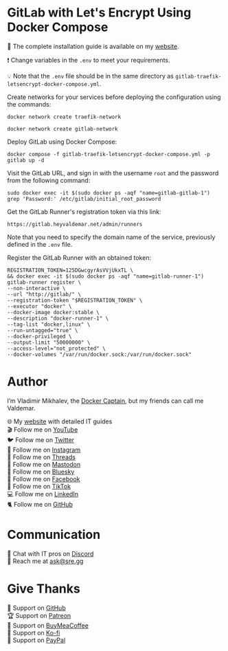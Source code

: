 # GitLab with Let's Encrypt Using Docker Compose

📙 The complete installation guide is available on my [website](https://www.heyvaldemar.com/install-gitlab-using-docker-compose/).

❗ Change variables in the `.env` to meet your requirements.

💡 Note that the `.env` file should be in the same directory as `gitlab-traefik-letsencrypt-docker-compose.yml`.

Create networks for your services before deploying the configuration using the commands:

`docker network create traefik-network`

`docker network create gitlab-network`

Deploy GitLab using Docker Compose:

`docker compose -f gitlab-traefik-letsencrypt-docker-compose.yml -p gitlab up -d`

Visit the GitLab URL, and sign in with the username `root` and the password from the following command:

`sudo docker exec -it $(sudo docker ps -aqf "name=gitlab-gitlab-1") grep 'Password:' /etc/gitlab/initial_root_password`

Get the GitLab Runner's registration token via this link:

`https://gitlab.heyvaldemar.net/admin/runners`

Note that you need to specify the domain name of the service, previously defined in the `.env` file.

Register the GitLab Runner with an obtained token:

```
REGISTRATION_TOKEN=125DGwcgyrAsVVjUkxTL \
&& docker exec -it $(sudo docker ps -aqf "name=gitlab-runner-1") gitlab-runner register \
--non-interactive \
--url "http://gitlab/" \
--registration-token "$REGISTRATION_TOKEN" \
--executor "docker" \
--docker-image docker:stable \
--description "docker-runner-1" \
--tag-list "docker,linux" \
--run-untagged="true" \
--docker-privileged \
--output-limit "50000000" \
--access-level="not_protected" \
--docker-volumes "/var/run/docker.sock:/var/run/docker.sock"
```

# Author

I’m Vladimir Mikhalev, the [Docker Captain](https://www.docker.com/captains/vladimir-mikhalev/), but my friends can call me Valdemar.

🌐 My [website](https://www.heyvaldemar.com/) with detailed IT guides\
🎬 Follow me on [YouTube](https://www.youtube.com/channel/UCf85kQ0u1sYTTTyKVpxrlyQ?sub_confirmation=1)\
🐦 Follow me on [Twitter](https://twitter.com/heyValdemar)\
🎨 Follow me on [Instagram](https://www.instagram.com/heyvaldemar/)\
🧵 Follow me on [Threads](https://www.threads.net/@heyvaldemar)\
🐘 Follow me on [Mastodon](https://mastodon.social/@heyvaldemar)\
🧊 Follow me on [Bluesky](https://bsky.app/profile/heyvaldemar.bsky.social)\
🎸 Follow me on [Facebook](https://www.facebook.com/heyValdemarFB/)\
🎥 Follow me on [TikTok](https://www.tiktok.com/@heyvaldemar)\
💻 Follow me on [LinkedIn](https://www.linkedin.com/in/heyvaldemar/)\
🐈 Follow me on [GitHub](https://github.com/heyvaldemar)

# Communication

👾 Chat with IT pros on [Discord](https://discord.gg/AJQGCCBcqf)\
📧 Reach me at ask@sre.gg

# Give Thanks

💎 Support on [GitHub](https://github.com/sponsors/heyValdemar)\
🏆 Support on [Patreon](https://www.patreon.com/heyValdemar)\
🥤 Support on [BuyMeaCoffee](https://www.buymeacoffee.com/heyValdemar)\
🍪 Support on [Ko-fi](https://ko-fi.com/heyValdemar)\
💖 Support on [PayPal](https://www.paypal.com/paypalme/heyValdemarCOM)
